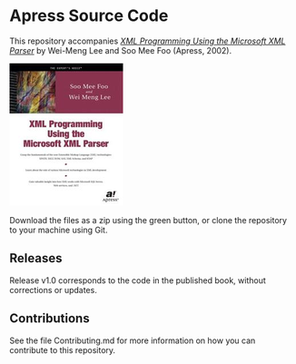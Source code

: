 # Apress Source Code

This repository accompanies [_XML Programming Using the Microsoft XML Parser_](http://www.apress.com/9781893115422) by Wei-Meng Lee and Soo Mee Foo (Apress, 2002).

![Cover image](9781893115422.jpg)

Download the files as a zip using the green button, or clone the repository to your machine using Git.

## Releases

Release v1.0 corresponds to the code in the published book, without corrections or updates.

## Contributions

See the file Contributing.md for more information on how you can contribute to this repository.
